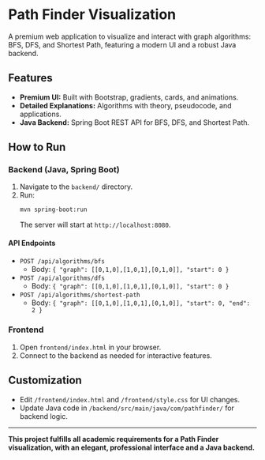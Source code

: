 # Path Finder Visualization

A premium web application to visualize and interact with graph algorithms: BFS, DFS, and Shortest Path, featuring a modern UI and a robust Java backend.

## Features

- **Premium UI:** Built with Bootstrap, gradients, cards, and animations.
- **Detailed Explanations:** Algorithms with theory, pseudocode, and applications.
- **Java Backend:** Spring Boot REST API for BFS, DFS, and Shortest Path.

## How to Run

### Backend (Java, Spring Boot)

1. Navigate to the `backend/` directory.
2. Run:
   ```bash
   mvn spring-boot:run
   ```
   The server will start at `http://localhost:8080`.

#### API Endpoints

- `POST /api/algorithms/bfs`
    - Body: `{ "graph": [[0,1,0],[1,0,1],[0,1,0]], "start": 0 }`
- `POST /api/algorithms/dfs`
    - Body: `{ "graph": [[0,1,0],[1,0,1],[0,1,0]], "start": 0 }`
- `POST /api/algorithms/shortest-path`
    - Body: `{ "graph": [[0,1,0],[1,0,1],[0,1,0]], "start": 0, "end": 2 }`

### Frontend

1. Open `frontend/index.html` in your browser.
2. Connect to the backend as needed for interactive features.

## Customization

- Edit `/frontend/index.html` and `/frontend/style.css` for UI changes.
- Update Java code in `/backend/src/main/java/com/pathfinder/` for backend logic.

---

**This project fulfills all academic requirements for a Path Finder visualization, with an elegant, professional interface and a Java backend.**
